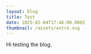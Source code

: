 ```yaml
---
layout: blog
title: Test
date: 2025-02-04T17:46:00.000Z
thumbnail: /assets/astro.svg
---
```

Hi testing the blog.
